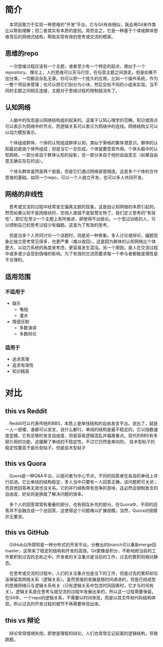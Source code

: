 # 简介

&emsp;本项目致力于实现一种思维的“开发”平台。它与Git有些相似，我会用Git来作类比以帮助理解；但二者其实有本质的差别。简而言之，它是一种基于个体或群体思维背后的网络式结构，帮助实现有效的思考或交流的框架。

## 思维的repo

&emsp;一次思维过程应该有一个主题，或者至少有一个特定的起点，类似于一个repository。理论上，人的思维可以天马行空，在任意主题之间游走。但是如果不加分类，一切都会杂乱无章。你可以把一个庞大的应用，比如一个操作系统，作为一整个项目来管理；也可以把它们划分为小块，然后交给不同的小组来实现。当不同的主题之间相互连接，主题对于思维过程的限制就消失了。

## 认知网络

&emsp;人脑中的信息是以网络结构组织起来的。这属于认知心理学的范畴。知识或观点可以表示为网络中的节点，而逻辑关系可以表示为网络中的连线。网络结构又可以以动力模型表示。

&emsp;个体组成群体，个体的认知组成群体认知，类似于荣格的集体潜意识。群体的认知最初是由个体所组成；但是当它一旦形成，个体就要受其作用。个体头脑中的认知网络，一部分来自于群体认知的投影，另一部分来自于他的自由意志（如果自由意志确实存在的话）。

&emsp;个体与群体虽然是两个层面，但是它们通过网络紧密相连。这是多个个体的合作思维的基础。如同一个repo，可以一个人独立开发，也可以多人共同开发。

## 网络的非线性

&emsp;思考或交流的过程中经常发生偏离主题的现象。这是由认知网络的本质引起的。然而如果认知不是网络状的，恐怕人类就不是智慧生物了。我们定义思考的“有效性”，即它在至少一个主题上有所推进，即使得不出结论。一个受过训练的人，可以控制自己的思考过程少有偏题。这是为了有效的思考。

&emsp;但是当多个人共同讨论一个话题时，则是另一种景象。多人讨论或辩论，偏题现象比独立思考常见得多，也更严重（难以收回）。这是因为群体的认知网络比个体更大，以动力系统的角度来考虑，更容易发生混沌。另一个原因，是人在交流过程中或多或少会受到情绪的影响。为了有效的交流而要求每一个参与者都极度理性是不合理的。

## 适用范围

### 不适用于

- 娱乐
  - 嘴炮
  - 灌水
- 情感压制
  - 多数演讲
  - 多数辩论


 ### 适用于
 
 - 追求真理
 - 追求有效性
 - 知识精英

# 对比

## this vs Reddit

&emsp;Reddit可以代表传统的BBS，本质上是单线结构的自由发言平台。说白了，就是一人一层楼，谁都可以发言，说什么都行。单线的结构是最不稳定的，它以指数速度歪楼。它有足够的发言自由度，但是容易逻辑混乱并偏离重点。现代的BBS有多层引用的功能，这缓解了单线的不稳定性。不过它仍然是单向的。
技术型帖子的稳定性要高于娱乐型帖子。但是技术型帖子

## this vs Quora

&emsp;Quora是一种Q&A平台，以提问者为中心节点，不同的回答者在各自的单线上并行前进。它比单线的结构稳定，多人当中只要有一人回答正确，该问题即可关闭；而其他回答再无效也没关系。它的并行结构带有竞争的意味，这必然会限制发言的自由度，好处则是换取了解决问题的效率。

&emsp;多个人的回答常常有重叠的部分，也有相互补充的部分。在Quora中，不同的回答并不会融合成一个总回答，这使得这个问题难以扩展规模。当然，Quora对规模并无要求。

## this vs GitHub

&emsp;GitHub众所周知是一种分布式的开发平台。分散出的branch可以重新merge回master，这带来了稳定的结构和开发的高效。Git更像是积分，不断地把当前的工作累积到过去的总和之中。开发者的关注重点是当前的工作，过去的累积则相对静态。

&emsp;在思考或交流的过程中，人们的关注重点也是当下的工作，但是过去的累积却应该保留其网络关系（逻辑关系）。虽然思维的发展是随时间递进的，但是已经成型的思维网络只与逻辑关系有关（只有逻辑关系中包含时间因素时，它才与时间有关）。逻辑关系是在思考与就交流的过程中发展出来的，所以这一过程需要保留。在Git中，一个repo的逻辑关系，不需要以时间体现，而是以其文件和代码结构体现。所以过去的开发过程的细节不再需要体现出来。

## this vs 辩论

&emsp;辩论常常情绪失控。即使是理智的辩论，人们也常常忘记前面的逻辑结构，导致跑题。
